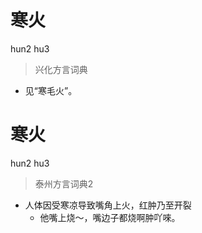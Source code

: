# 寒火
hun2 hu3
> 兴化方言词典
- 见“寒毛火”。

# 寒火
hun2 hu3
> 泰州方言词典2
- 人体因受寒凉导致嘴角上火，红肿乃至开裂
  - 他嘴上烧～，嘴边子都烧啊肿吖唻。
